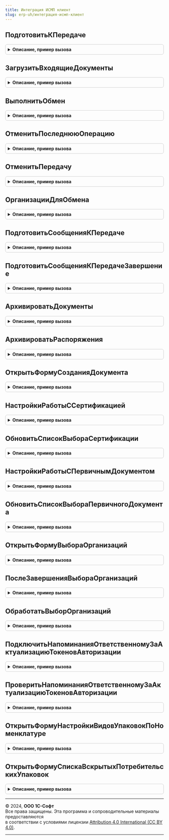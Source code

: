 ```yaml
---
title: Интеграция ИСМП клиент
slug: erp-uh/интеграция-исмп-клиент
---
```



## ПодготовитьКПередаче
<details style="margin: 1em 0; padding: 0.5em; border: 1px solid #ccc; border-radius: 6px;">

<summary style="font-weight: bold; cursor: pointer;">Описание, пример вызова</summary>

```bsl

// Выполняет подготовку к передаче в сервис ИС МП сообщения по документу и начинает процедуру обмена
//
// Параметры:
//  Форма - ФормаКлиентскогоПриложения - Форма
//  ПараметрыОбработкиДокументов - (См. ИнтеграцияИСМПСлужебныйКлиентСервер.ПараметрыОбработкиДокументов)
//  ОповещениеПриЗавершении - ОписаниеОповещения - Оповещение при завершении операции
Процедура ПодготовитьКПередаче(Форма, ПараметрыОбработкиДокументов, ОповещениеПриЗавершении = Неопределено) Экспорт
```

Пример вызова
```bsl
ИнтеграцияИСМПКлиент.ПодготовитьКПередаче(Форма, ПараметрыОбработкиДокументов, ОповещениеПриЗавершении);
```
</details>

## ЗагрузитьВходящиеДокументы
<details style="margin: 1em 0; padding: 0.5em; border: 1px solid #ccc; border-radius: 6px;">

<summary style="font-weight: bold; cursor: pointer;">Описание, пример вызова</summary>

```bsl

// Выполняет подготовку к передаче в сервис ИС МП сообщения по документу и начинает процедуру обмена
//
// Параметры:
//  Форма - ФормаКлиентскогоПриложения - Форма
//  ПараметрыЗагрузки - Структура - Структура со свойствами:
//   * Организация - ОпределяемыйТип.Организация - Организация
//   * Интервал - Структура - Структура со свойствами:
//     ** НачалоПериода - Дата - Дата начала периода.
//     ** КонецПериода - Дата - Дата окончания периода.
//  ОповещениеПриЗавершении - ОписаниеОповещения - Оповещение при завершении операции
Процедура ЗагрузитьВходящиеДокументы(Форма, ПараметрыЗагрузки, ОповещениеПриЗавершении = Неопределено) Экспорт
```

Пример вызова
```bsl
ИнтеграцияИСМПКлиент.ЗагрузитьВходящиеДокументы(Форма, ПараметрыЗагрузки, ОповещениеПриЗавершении);
```
</details>

## ВыполнитьОбмен
<details style="margin: 1em 0; padding: 0.5em; border: 1px solid #ccc; border-radius: 6px;">

<summary style="font-weight: bold; cursor: pointer;">Описание, пример вызова</summary>

```bsl

// Выполняет отправку подготовленных сообщений, загрузку новых документов, обработку ответов из ИС МП.
//
// Параметры:
//  Форма - ФормаКлиентскогоПриложения - источник команды выполнения обмена
//  Организация - Неопределено, Массив Из ОпределяемыйТип.Организация, ОпределяемыйТип.Организация -
//        Организация или несколько организаций, по которым необходимо выполнить обмен.
//  ОповещениеПриЗавершении - ОписаниеОповещения - Оповещение при завершении операции.
Процедура ВыполнитьОбмен(Форма, Организация = Неопределено, ОповещениеПриЗавершении = Неопределено) Экспорт
```

Пример вызова
```bsl
ИнтеграцияИСМПКлиент.ВыполнитьОбмен(Форма, Организация, ОповещениеПриЗавершении);
```
</details>

## ОтменитьПоследнююОперацию
<details style="margin: 1em 0; padding: 0.5em; border: 1px solid #ccc; border-radius: 6px;">

<summary style="font-weight: bold; cursor: pointer;">Описание, пример вызова</summary>

```bsl

// Отменяет последнюю операцию (например, если возникла ошибка передачи данных).
//
// Параметры:
//   ДокументСсылка - ДокументСсылка - документ, по которому требуется отменить операцию.
//
Процедура ОтменитьПоследнююОперацию(ДокументСсылка) Экспорт
```

Пример вызова
```bsl
ИнтеграцияИСМПКлиент.ОтменитьПоследнююОперацию(ДокументСсылка) 
```
</details>

## ОтменитьПередачу
<details style="margin: 1em 0; padding: 0.5em; border: 1px solid #ccc; border-radius: 6px;">

<summary style="font-weight: bold; cursor: pointer;">Описание, пример вызова</summary>

```bsl

// Удаляет неотправленную операцию из очереди передачи данных в ИС МП.
//
// Параметры:
//  ДокументСсылка - ДокументСсылка - документ, по которому требуется отменить передачу данных.
//
Процедура ОтменитьПередачу(ДокументСсылка) Экспорт
```

Пример вызова
```bsl
ИнтеграцияИСМПКлиент.ОтменитьПередачу(ДокументСсылка) 
```
</details>

## ОрганизацииДляОбмена
<details style="margin: 1em 0; padding: 0.5em; border: 1px solid #ccc; border-radius: 6px;">

<summary style="font-weight: bold; cursor: pointer;">Описание, пример вызова</summary>

```bsl

Функция ОрганизацииДляОбмена(Форма) Экспорт
```

Пример вызова
```bsl
Результат = ИнтеграцияИСМПКлиент.ОрганизацииДляОбмена(Форма) 
```
</details>

## ПодготовитьСообщенияКПередаче
<details style="margin: 1em 0; padding: 0.5em; border: 1px solid #ccc; border-radius: 6px;">

<summary style="font-weight: bold; cursor: pointer;">Описание, пример вызова</summary>

```bsl

// Обработчик команд по выполнению требуемого дальнейшего действия в динамических списках.
//
// Параметры:
//  ДинамическийСписок - ТаблицаФормы - список в котором выполняется команда.
//  ПараметрыПередачи - ПеречислениеСсылка.ДальнейшиеДействияПоВзаимодействиюИСМП - действие, которое будет выполнено.
//                    - См. ИнтеграцияИСКлиентСервер.ИнициализироватьПараметрыПередачиДанных
Процедура ПодготовитьСообщенияКПередаче(ДинамическийСписок, ПараметрыПередачи) Экспорт
```

Пример вызова
```bsl
ИнтеграцияИСМПКлиент.ПодготовитьСообщенияКПередаче(ДинамическийСписок, ПараметрыПередачи) 
```
</details>

## ПодготовитьСообщенияКПередачеЗавершение
<details style="margin: 1em 0; padding: 0.5em; border: 1px solid #ccc; border-radius: 6px;">

<summary style="font-weight: bold; cursor: pointer;">Описание, пример вызова</summary>

```bsl

// Обработчик завершения процедуры ПодготовитьСообщенияКПередаче.
//
// Параметры:
//  Контекст - Структура - контекст выполнения обработчика:
//   * МассивДокументов - массив - список ссылок на обрабатываемые документы,
//   * НепроведенныеДокументы - массив - документы, исключенные из обработки,
//   * ДинамическийСписок - ТаблицаФормы - список в котором выполняется команда,
//   * ДальнейшееДействие - ПеречислениеСсылка.ДальнейшиеДействияПоВзаимодействиюИСМП - действие, которое будет выполнено.
//  ДополнительныеПараметры - Структура, Неопределено - Дополнительные параметры
Процедура ПодготовитьСообщенияКПередачеЗавершение(Контекст, ДополнительныеПараметры = Неопределено) Экспорт
```

Пример вызова
```bsl
ИнтеграцияИСМПКлиент.ПодготовитьСообщенияКПередачеЗавершение(Контекст, ДополнительныеПараметры);
```
</details>

## АрхивироватьДокументы
<details style="margin: 1em 0; padding: 0.5em; border: 1px solid #ccc; border-radius: 6px;">

<summary style="font-weight: bold; cursor: pointer;">Описание, пример вызова</summary>

```bsl

// Выполняет архивирование документов.
//
// Параметры:
// 	Результат - КодВозвратаДиалога - Ответ на вопрос архивирования.
// 	ДополнительныеПараметры - Структура - Структура дополнительных параметров.
//
Процедура АрхивироватьДокументы(Результат, ДополнительныеПараметры) Экспорт
```

Пример вызова
```bsl
ИнтеграцияИСМПКлиент.АрхивироватьДокументы(Результат, ДополнительныеПараметры) 
```
</details>

## АрхивироватьРаспоряжения
<details style="margin: 1em 0; padding: 0.5em; border: 1px solid #ccc; border-radius: 6px;">

<summary style="font-weight: bold; cursor: pointer;">Описание, пример вызова</summary>

```bsl

// Выполняет архивирование распоряжений к оформлению.
//
// Параметры:
// 	Результат - КодВозвратаДиалога - Ответ на вопрос архивирования.
// 	ДополнительныеПараметры - Структура - Структура дополнительных параметров.
//
Процедура АрхивироватьРаспоряжения(Результат, ДополнительныеПараметры) Экспорт
```

Пример вызова
```bsl
ИнтеграцияИСМПКлиент.АрхивироватьРаспоряжения(Результат, ДополнительныеПараметры) 
```
</details>

## ОткрытьФормуСозданияДокумента
<details style="margin: 1em 0; padding: 0.5em; border: 1px solid #ccc; border-radius: 6px;">

<summary style="font-weight: bold; cursor: pointer;">Описание, пример вызова</summary>

```bsl

// Выполняет команду создания документа, с предварительным выбором вида продукции или способа ввода в оборот.
//   Для заказа на эмиссию может открыть форму резервирования кодов.
//
// Параметры:
//  ПолноеИмяДокумента - Строка - Полное имя документа
//  ДокументОснование - Произвольный - Документ основание
//  Владелец - Произвольный - Владелец
//  ОписаниеОповещения - Неопределено, ОписаниеОповещения - Описание оповещения
Процедура ОткрытьФормуСозданияДокумента(ПолноеИмяДокумента, ДокументОснование = Неопределено, Владелец = Неопределено, ОписаниеОповещения = Неопределено) Экспорт
```

Пример вызова
```bsl
ИнтеграцияИСМПКлиент.ОткрытьФормуСозданияДокумента(ПолноеИмяДокумента, ДокументОснование, Владелец, ОписаниеОповещения);
```
</details>

## НастройкиРаботыССертификацией
<details style="margin: 1em 0; padding: 0.5em; border: 1px solid #ccc; border-radius: 6px;">

<summary style="font-weight: bold; cursor: pointer;">Описание, пример вызова</summary>

```bsl

Функция НастройкиРаботыССертификацией(ИмяРеквизитаКеш = "КэшСертификации", ИмяРеквизитаСертификация = "ТоварыСертификация") Экспорт
```

Пример вызова
```bsl
Результат = ИнтеграцияИСМПКлиент.НастройкиРаботыССертификацией(ИмяРеквизитаКеш, ИмяРеквизитаСертификация);
```
</details>

## ОбновитьСписокВыбораСертификации
<details style="margin: 1em 0; padding: 0.5em; border: 1px solid #ccc; border-radius: 6px;">

<summary style="font-weight: bold; cursor: pointer;">Описание, пример вызова</summary>

```bsl

Процедура ОбновитьСписокВыбораСертификации(Форма, НастройкиРаботыССертификацией = Неопределено) Экспорт
```

Пример вызова
```bsl
ИнтеграцияИСМПКлиент.ОбновитьСписокВыбораСертификации(Форма, НастройкиРаботыССертификацией);
```
</details>

## НастройкиРаботыСПервичнымДокументом
<details style="margin: 1em 0; padding: 0.5em; border: 1px solid #ccc; border-radius: 6px;">

<summary style="font-weight: bold; cursor: pointer;">Описание, пример вызова</summary>

```bsl

Функция НастройкиРаботыСПервичнымДокументом() Экспорт
```

Пример вызова
```bsl
Результат = ИнтеграцияИСМПКлиент.НастройкиРаботыСПервичнымДокументом() 
```
</details>

## ОбновитьСписокВыбораПервичногоДокумента
<details style="margin: 1em 0; padding: 0.5em; border: 1px solid #ccc; border-radius: 6px;">

<summary style="font-weight: bold; cursor: pointer;">Описание, пример вызова</summary>

```bsl

Процедура ОбновитьСписокВыбораПервичногоДокумента(Форма, НастройкиРаботыСПервичнымДокументом = Неопределено) Экспорт
```

Пример вызова
```bsl
ИнтеграцияИСМПКлиент.ОбновитьСписокВыбораПервичногоДокумента(Форма, НастройкиРаботыСПервичнымДокументом);
```
</details>

## ОткрытьФормуВыбораОрганизаций
<details style="margin: 1em 0; padding: 0.5em; border: 1px solid #ccc; border-radius: 6px;">

<summary style="font-weight: bold; cursor: pointer;">Описание, пример вызова</summary>

```bsl

Процедура ОткрытьФормуВыбораОрганизаций(Форма, Префикс, Префиксы = Неопределено, ОповещениеПриЗавершении = Неопределено) Экспорт
```

Пример вызова
```bsl
ИнтеграцияИСМПКлиент.ОткрытьФормуВыбораОрганизаций(Форма, Префикс, Префиксы, ОповещениеПриЗавершении);
```
</details>

## ПослеЗавершенияВыбораОрганизаций
<details style="margin: 1em 0; padding: 0.5em; border: 1px solid #ccc; border-radius: 6px;">

<summary style="font-weight: bold; cursor: pointer;">Описание, пример вызова</summary>

```bsl

Процедура ПослеЗавершенияВыбораОрганизаций(Результат, ДополнительныеПараметры) Экспорт
```

Пример вызова
```bsl
ИнтеграцияИСМПКлиент.ПослеЗавершенияВыбораОрганизаций(Результат, ДополнительныеПараметры) 
```
</details>

## ОбработатьВыборОрганизаций
<details style="margin: 1em 0; padding: 0.5em; border: 1px solid #ccc; border-radius: 6px;">

<summary style="font-weight: bold; cursor: pointer;">Описание, пример вызова</summary>

```bsl

Процедура ОбработатьВыборОрганизаций(Форма, Результат, ПрименятьОтбор, Префикс = Неопределено, Префиксы = Неопределено) Экспорт
```

Пример вызова
```bsl
ИнтеграцияИСМПКлиент.ОбработатьВыборОрганизаций(Форма, Результат, ПрименятьОтбор, Префикс, Префиксы);
```
</details>

## ПодключитьНапоминанияОтветственномуЗаАктуализациюТокеновАвторизации
<details style="margin: 1em 0; padding: 0.5em; border: 1px solid #ccc; border-radius: 6px;">

<summary style="font-weight: bold; cursor: pointer;">Описание, пример вызова</summary>

```bsl

// Подключает обработчик ожидания для инициализации напоминаний ответственному за актуализацию токенов авторизации.
//
Процедура ПодключитьНапоминанияОтветственномуЗаАктуализациюТокеновАвторизации() Экспорт
```

Пример вызова
```bsl
ИнтеграцияИСМПКлиент.ПодключитьНапоминанияОтветственномуЗаАктуализациюТокеновАвторизации() 
```
</details>

## ПроверитьНапоминанияОтветственномуЗаАктуализациюТокеновАвторизации
<details style="margin: 1em 0; padding: 0.5em; border: 1px solid #ccc; border-radius: 6px;">

<summary style="font-weight: bold; cursor: pointer;">Описание, пример вызова</summary>

```bsl

// Проверяет наличие напоминаний для ответственного за актуализацию токенов авторизации ИС МП.
// При необходимости, открывает форму актуализации токенов авторизации ИС МП.
//
Процедура ПроверитьНапоминанияОтветственномуЗаАктуализациюТокеновАвторизации(ПараметрыПроверкиНапоминаний) Экспорт
```

Пример вызова
```bsl
ИнтеграцияИСМПКлиент.ПроверитьНапоминанияОтветственномуЗаАктуализациюТокеновАвторизации(ПараметрыПроверкиНапоминаний) 
```
</details>

## ОткрытьФормуНастройкиВидовУпаковокПоНоменклатуре
<details style="margin: 1em 0; padding: 0.5em; border: 1px solid #ccc; border-radius: 6px;">

<summary style="font-weight: bold; cursor: pointer;">Описание, пример вызова</summary>

```bsl

// Открывает форму настройки видов упаковок по GTIN для номенклатуры.
//
// Параметры:
//  ФормаВладелец - ФормаКлиентскогоПриложения - Форма-владелец открываемой формы настройки.
//  Номенклатура  - ОпределяемыйТип.Номенклатура - Ссылка на номенклатуру для которой выполняется настройка.
//  ВидПродукции  - Неопределено, ПеречислениеСсылка.ВидыПродукцииИС - Вид продукции, если не указана - определяется по номенклатуре.
//                  Вид продукции следует указывать обязательно, если форма может открываться для модифицированной карточки номенклатуры,
//                  когда вид продукции записанного элемента отличается от модифицированного в форме. Вид продукции, в том числе,
//                  определяет доступные виды упаковок.
Процедура ОткрытьФормуНастройкиВидовУпаковокПоНоменклатуре(ФормаВладелец, Номенклатура, ВидПродукции = Неопределено) Экспорт
```

Пример вызова
```bsl
ИнтеграцияИСМПКлиент.ОткрытьФормуНастройкиВидовУпаковокПоНоменклатуре(ФормаВладелец, Номенклатура, ВидПродукции);
```
</details>

## ОткрытьФормуСпискаВскрытыхПотребительскихУпаковок
<details style="margin: 1em 0; padding: 0.5em; border: 1px solid #ccc; border-radius: 6px;">

<summary style="font-weight: bold; cursor: pointer;">Описание, пример вызова</summary>

```bsl

// Открыть форму списка вскрытых потребительских упаковок.
//
// Параметры:
//  ПараметрыОткрытия - см. ИнтеграцияИСКлиент.ПараметрыОткрытияФормыСпискаПотребительскихУпаковок
Процедура ОткрытьФормуСпискаВскрытыхПотребительскихУпаковок(ПараметрыОткрытия) Экспорт
```

Пример вызова
```bsl
ИнтеграцияИСМПКлиент.ОткрытьФормуСпискаВскрытыхПотребительскихУпаковок(ПараметрыОткрытия) 
```
</details>

---

© 2024, **ООО 1С-Софт**  
Все права защищены. Эта программа и сопроводительные материалы предоставляются  
в соответствии с условиями лицензии [Attribution 4.0 International (CC BY 4.0)](https://creativecommons.org/licenses/by/4.0/legalcode).

---
